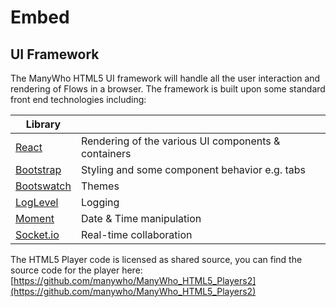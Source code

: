 # Embed

## UI Framework
The ManyWho HTML5 UI framework will handle all the user interaction and rendering of Flows in a browser. The framework
is built upon some standard front end technologies including:

| Library | |
| --- | --- |
| [React](https://facebook.github.io/react/) | Rendering of the various UI components & containers |
| [Bootstrap](https://getbootstrap.com/) | Styling and some component behavior e.g. tabs |
| [Bootswatch](https://bootswatch.com/) | Themes |
| [LogLevel](https://github.com/pimterry/loglevel) | Logging |
| [Moment](https://momentjs.com/) | Date & Time manipulation |
| [Socket.io](http://socket.io/) | Real-time collaboration |

The HTML5 Player code is licensed as shared source, you can find the source code for the player here: [https://github.com/manywho/ManyWho_HTML5_Players2](https://github.com/manywho/ManyWho_HTML5_Players2)
